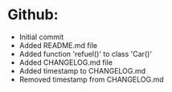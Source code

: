# Github:
- Initial commit
- Added README.md file
- Added function 'refuel()' to class 'Car()'
- Added CHANGELOG.md file
- Added timestamp to CHANGELOG.md
- Removed timestamp from CHANGELOG.md